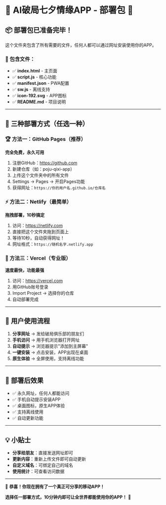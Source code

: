 🎉 AI破局七夕情缘APP - 部署包 🎉
====================================

## 📦 部署包已准备完毕！

这个文件夹包含了所有需要的文件，任何人都可以通过网址安装使用你的APP。

### 📁 包含文件：
- ✅ **index.html** - 主页面
- ✅ **script.js** - 核心功能  
- ✅ **manifest.json** - PWA配置
- ✅ **sw.js** - 离线支持
- ✅ **icon-192.svg** - APP图标
- ✅ **README.md** - 项目说明

---

## 🚀 三种部署方式（任选一种）

### 🏆 方法一：GitHub Pages（推荐）
**完全免费，永久可用**

1. 注册GitHub：https://github.com
2. 新建仓库（如：poju-qixi-app）
3. 上传这个文件夹中的所有文件
4. Settings → Pages → 开启Pages功能
5. 获得网址：`https://你的用户名.github.io/仓库名`

### ⚡ 方法二：Netlify（最简单）
**拖拽部署，10秒搞定**

1. 访问：https://netlify.com
2. 直接把这个文件夹拖到页面上
3. 等待10秒，自动获得网址！
4. 网址格式：`https://随机名字.netlify.app`

### 🎨 方法三：Vercel（专业版）
**速度最快，功能最强**

1. 访问：https://vercel.com  
2. 用GitHub账号登录
3. Import Project → 选择你的仓库
4. 自动部署完成

---

## 📱 用户使用流程

1. **分享网址** → 发给破局俱乐部的朋友们
2. **手机访问** → 用手机浏览器打开网址
3. **自动提示** → 浏览器提示"添加到主屏幕"
4. **一键安装** → 点击安装，APP出现在桌面
5. **原生体验** → 全屏使用，支持离线功能

---

## 🎯 部署后效果

- ✅ 永久网址，任何人都能访问
- ✅ 手机自动提示安装APP
- ✅ 桌面图标，原生APP体验
- ✅ 支持离线使用
- ✅ 自动更新功能

---

## 💡 小贴士

- **分享给朋友**：直接发送网址即可
- **更新内容**：重新上传文件即可自动更新
- **自定义域名**：可绑定自己的域名
- **使用统计**：可查看访问数据

---

🎊 **恭喜！你现在拥有了一个真正可分享的移动APP！**

**选择任一部署方式，10分钟内即可让全世界都能使用你的APP！** 🚀